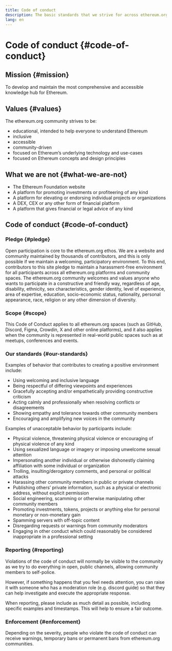```yaml
---
title: Code of conduct
description: The basic standards that we strive for across ethereum.org spaces.
lang: en
---
```


# Code of conduct {#code-of-conduct}

## Mission {#mission}

To develop and maintain the most comprehensive and accessible knowledge hub for Ethereum.

## Values {#values}

The ethereum.org community strives to be:

- educational, intended to help everyone to understand Ethereum
- inclusive
- accessible
- community-driven
- focused on Ethereum’s underlying technology and use-cases
- focused on Ethereum concepts and design principles

## What we are not {#what-we-are-not}

- The Ethereum Foundation website
- A platform for promoting investments or profiteering of any kind
- A platform for elevating or endorsing individual projects or organizations
- A DEX, CEX or any other form of financial platform
- A platform that gives financial or legal advice of any kind

## Code of conduct {#code-of-conduct}

### Pledge {#pledge}

Open participation is core to the ethereum.org ethos. We are a website and community maintained by thousands of contributors, and this is only possible if we maintain a welcoming, participatory environment. To this end, contributors to this site pledge to maintain a harassment-free environment for all participants across all ethereum.org platforms and community spaces. The ethereum.org community welcomes and values anyone who wants to participate in a constructive and friendly way, regardless of age, disability, ethnicity, sex characteristics, gender identity, level of experience, area of expertise, education, socio-economic status, nationality, personal appearance, race, religion or any other dimension of diversity.

### Scope {#scope}

This Code of Conduct applies to all ethereum.org spaces (such as GitHub, Discord, Figma, Crowdin, X and other online platforms), and it also applies when the community is represented in real-world public spaces such as at meetups, conferences and events.

### Our standards {#our-standards}

Examples of behavior that contributes to creating a positive environment include:

- Using welcoming and inclusive language
- Being respectful of differing viewpoints and experiences
- Gracefully accepting and/or empathetically providing constructive criticism
- Acting calmly and professionally when resolving conflicts or disagreements
- Showing empathy and tolerance towards other community members
- Encouraging and amplifying new voices in the community

Examples of unacceptable behavior by participants include:

- Physical violence, threatening physical violence or encouraging of physical violence of any kind
- Using sexualized language or imagery or imposing unwelcome sexual attention
- Impersonating another individual or otherwise dishonestly claiming affiliation with some individual or organization
- Trolling, insulting/derogatory comments, and personal or political attacks
- Harassing other community members in public or private channels
- Publishing others’ private information, such as a physical or electronic address, without explicit permission
- Social engineering, scamming or otherwise manipulating other community members
- Promoting investments, tokens, projects or anything else for personal monetary or non-monetary gain
- Spamming servers with off-topic content
- Disregarding requests or warnings from community moderators
- Engaging in other conduct which could reasonably be considered inappropriate in a professional setting

### Reporting {#reporting}

Violations of the code of conduct will normally be visible to the community as we try to do everything in open, public channels, allowing community members to self-police.

However, if something happens that you feel needs attention, you can raise it with someone who has a moderation role (e.g. discord guide) so that they can help investigate and execute the appropriate response.

When reporting, please include as much detail as possible, including specific examples and timestamps. This will help to ensure a fair outcome.

### Enforcement {#enforcement}

Depending on the severity, people who violate the code of conduct can receive warnings, temporary bans or permanent bans from ethereum.org communities.
